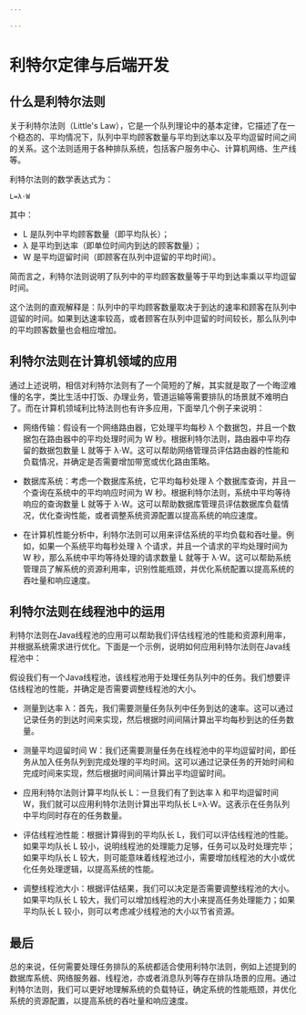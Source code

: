 ```yaml
---

---
```


# 利特尔定律与后端开发

## 什么是利特尔法则

关于利特尔法则（Little's Law），它是一个队列理论中的基本定律，它描述了在一个稳态的、平均情况下，队列中平均顾客数量与平均到达率以及平均逗留时间之间的关系。这个法则适用于各种排队系统，包括客户服务中心、计算机网络、生产线等。

利特尔法则的数学表达式为：
```
L=λ⋅W
```
其中：

- L 是队列中平均顾客数量（即平均队长）；
- λ 是平均到达率（即单位时间内到达的顾客数量）；
- W 是平均逗留时间（即顾客在队列中逗留的平均时间）。

简而言之，利特尔法则说明了队列中的平均顾客数量等于平均到达率乘以平均逗留时间。

这个法则的直观解释是：队列中的平均顾客数量取决于到达的速率和顾客在队列中逗留的时间。如果到达速率较高，或者顾客在队列中逗留的时间较长，那么队列中的平均顾客数量也会相应增加。

## 利特尔法则在计算机领域的应用

通过上述说明，相信对利特尔法则有了一个简短的了解，其实就是取了一个晦涩难懂的名字，类比生活中打饭、办理业务，管道运输等需要排队的场景就不难明白了。而在计算机领域利比特法则也有许多应用，下面举几个例子来说明：

- 网络传输：假设有一个网络路由器，它处理平均每秒 
λ 个数据包，并且一个数据包在路由器中的平均处理时间为 W 秒。根据利特尔法则，路由器中平均存留的数据包数量 L 就等于 λ⋅W。这可以帮助网络管理员评估路由器的性能和负载情况，并确定是否需要增加带宽或优化路由策略。

- 数据库系统：考虑一个数据库系统，它平均每秒处理 
λ 个数据库查询，并且一个查询在系统中的平均响应时间为 W 秒。根据利特尔法则，系统中平均等待响应的查询数量 L 就等于 λ⋅W。这可以帮助数据库管理员评估数据库负载情况，优化查询性能，或者调整系统资源配置以提高系统的响应速度。

- 在计算机性能分析中，利特尔法则可以用来评估系统的平均负载和吞吐量。例如，如果一个系统平均每秒处理 
λ 个请求，并且一个请求的平均处理时间为 W 秒，那么系统中平均等待处理的请求数量 L 就等于 λ⋅W。这可以帮助系统管理员了解系统的资源利用率，识别性能瓶颈，并优化系统配置以提高系统的吞吐量和响应速度。

## 利特尔法则在线程池中的运用

利特尔法则在Java线程池的应用可以帮助我们评估线程池的性能和资源利用率，并根据系统需求进行优化。下面是一个示例，说明如何应用利特尔法则在Java线程池中：

假设我们有一个Java线程池，该线程池用于处理任务队列中的任务。我们想要评估线程池的性能，并确定是否需要调整线程池的大小。

- 测量到达率 λ：首先，我们需要测量任务队列中任务到达的速率。这可以通过记录任务的到达时间来实现，然后根据时间间隔计算出平均每秒到达的任务数量。

- 测量平均逗留时间 W：我们还需要测量任务在线程池中的平均逗留时间，即任务从加入任务队列到完成处理的平均时间。这可以通过记录任务的开始时间和完成时间来实现，然后根据时间间隔计算出平均逗留时间。

- 应用利特尔法则计算平均队长 L：一旦我们有了到达率 λ 和平均逗留时间 W，我们就可以应用利特尔法则计算出平均队长 L=λ⋅W。这表示在任务队列中平均同时存在的任务数量。

- 评估线程池性能：根据计算得到的平均队长 L，我们可以评估线程池的性能。如果平均队长 L 较小，说明线程池的处理能力足够，任务可以及时处理完毕；如果平均队长 
L 较大，则可能意味着线程池过小，需要增加线程池的大小或优化任务处理逻辑，以提高系统的性能。

- 调整线程池大小：根据评估结果，我们可以决定是否需要调整线程池的大小。如果平均队长 L 较大，我们可以增加线程池的大小来提高任务处理能力；如果平均队长 L 较小，则可以考虑减少线程池的大小以节省资源。

## 最后

总的来说，任何需要处理任务排队的系统都适合使用利特尔法则，例如上述提到的数据库系统、网络服务器、线程池，亦或者消息队列等存在排队场景的应用。通过利特尔法则，我们可以更好地理解系统的负载特征，确定系统的性能瓶颈，并优化系统的资源配置，以提高系统的吞吐量和响应速度。